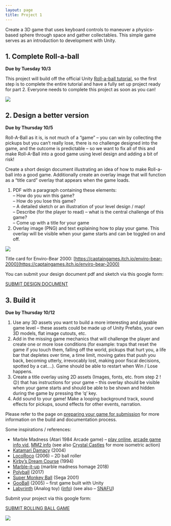 ```yaml
---
layout: page
title: Project 1
---
```


Create a 3D game that uses keyboard controls to maneuver a physics-based sphere through space and gather collectables. This simple game serves as an introduction to development with Unity.

## 1. Complete Roll-a-ball

**Due by Tuesday 10/3**

This project will build off the official Unity [Roll-a-ball tutorial](https://learn.unity.com/project/roll-a-ball), so the first step is to complete the entire tutorial and have a fully set up project ready for part 2. Everyone needs to complete this project as soon as you can!

![](https://classes.dma.ucla.edu/Winter23/158/wp-content/uploads/2023/01/rollball-background-2-e1672847701440-1024x273.png)

## 2. Design a better version

**Due by Thursday 10/5**

Roll-A-Ball as it is, is not much of a “game” – you can win by collecting the pickups but you can’t really lose, there is no challenge designed into the game, and the outcome is predictable – so we want to fix all of this and make Roll-A-Ball into a good game using level design and adding a bit of risk!

Create a short design document illustrating an idea of how to make Roll-a-ball into a good game. Additionally create an overlay image that will function as a “title card” overlay that appears when the game loads.

1. PDF with a paragraph containing these elements:  
    – How do you win this game?  
    – How do you lose this game?  
    – A detailed sketch or an illustration of your level design / map!  
    – Describe (for the player to read) – what is the central challenge of this game?  
    – Come up with a title for your game
2. Overlay image (PNG) and text explaining how to play your game. This overlay will be visible when your game starts and can be toggled on and off.

![](https://classes.dma.ucla.edu/Winter23/158/wp-content/uploads/2023/01/envirobear-1024x771.png)

Title card for Enviro-Bear 2000: [https://captaingames.itch.io/enviro-bear-2000](https://captaingames.itch.io/enviro-bear-2000)

You can submit your design document pdf and sketch via this google form:

[SUBMIT DESIGN DOCUMENT](https://forms.gle/sKqCfzoVq4BupthbA)

## 3. Build it

**Due by Thursday 10/12**

1. Use any 3D assets you want to build a more interesting and playable game level – these assets could be made up of Unity Prefabs, your own 3D models, flat image cutouts, etc.
2. Add in the missing game mechanics that will challenge the player and create one or more lose conditions (for example: traps that reset the game if you touch them, falling off the world, pickups that hurt you, a life bar that depletes over time, a time limit, moving gates that push you back, becoming utterly, irrevocably lost, making poor fiscal decisions, spotted by a cat….). Game should be able to restart when Win / Lose happens.
3. Create a title overlay using 2D assets (Images, fonts, etc. from step 2 !😉) that has instructions for your game – this overlay should be visible when your game starts and should be able to be shown and hidden during the game by pressing the ‘q’ key.
4. Add sound to your game! Make a looping background track, sound effects for pickups, sound effects for other events, narration.

Please refer to the page on [preparing your game for submission](how-to-submit-projects.md) for more information on the build and documentation process.

Some inspirations / references:

- Marble Madness (Atari 1984 Arcade game) – [play online](https://archive.org/details/arcade_marble), [arcade game info vid](https://youtu.be/HE3xhAvS8c8), [MM2 info](https://lostmediawiki.com/Marble_Man:_Marble_Madness_II_(found_unreleased_sequel_of_Atari_arcade_game;_1991)) (see also [Crystal Castles](https://youtu.be/TZBMIOMRj2k) for more isometric action)
- [Katamari Damacy](https://youtu.be/yYypwqRnoI8) (2004)
- [LocoRoco](https://youtu.be/5dybKGj7_LY) (2006) – 2D ball roller
- [Kirby’s Dream Course](https://youtu.be/g4x9KYtaVtM) (1994)
- [Marble-it-up](https://nintendoeverything.com/marble-madness-spiritual-successor-marble-it-up-coming-to-switch-in-september/) (marble madness homage 2018)
- [Polyball](https://youtu.be/50WxaFyZ4Yk) (2017)
- [Super Monkey Ball](https://youtu.be/xUgYZwEd4fM) (Sega 2001)
- [GooBall](https://youtu.be/luDwU3JGw5A) (2005) – first game built with Unity
- [Labyrinth](https://youtu.be/T3N8vK7yDxE) (Analog toy) ([info](https://en.wikipedia.org/wiki/Labyrinth_(marble_game))) (see also – [SNAFU](https://youtu.be/26UphjKeO8M))

Submit your project via this google form:

[SUBMIT ROLLING BALL GAME](https://forms.gle/Pyj6XSek5sGesqCAA)

![](https://classes.dma.ucla.edu/Winter23/158/wp-content/uploads/2023/01/image.png)